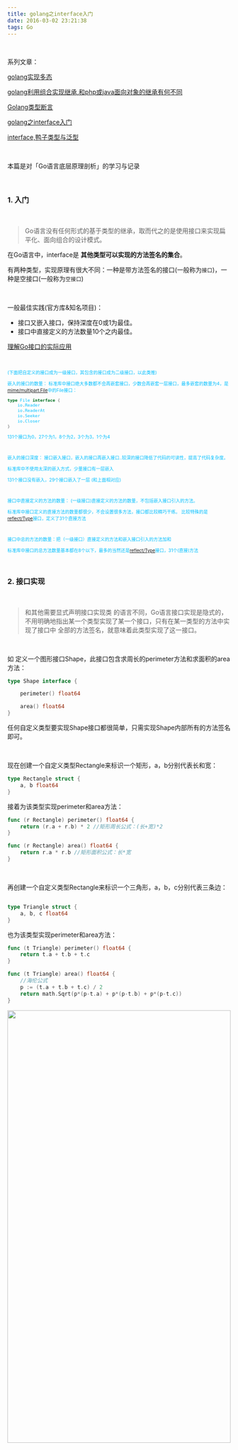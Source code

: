 ```yaml
---
title: golang之interface入门
date: 2016-03-02 23:21:38
tags: Go
---
```


<br>




系列文章：


[golang实现多态](https://dashen.tech/2014/03/01/golang%E5%AE%9E%E7%8E%B0%E5%A4%9A%E6%80%81/)

[golang利用组合实现继承,和php或java面向对象的继承有何不同](https://dashen.tech/2014/03/01/golang%E5%88%A9%E7%94%A8%E7%BB%84%E5%90%88%E5%AE%9E%E7%8E%B0%E7%BB%A7%E6%89%BF-%E5%92%8Cphp%E6%88%96java%E9%9D%A2%E5%90%91%E5%AF%B9%E8%B1%A1%E7%9A%84%E7%BB%A7%E6%89%BF%E6%9C%89%E4%BD%95%E4%B8%8D%E5%90%8C/)


[Golang类型断言](https://dashen.tech/2017/07/26/Golang%E7%B1%BB%E5%9E%8B%E6%96%AD%E8%A8%80/)


[golang之interface入门](https://dashen.tech/2010/03/02/golang%E4%B9%8Binterface%E5%85%A5%E9%97%A8/)


[interface,鸭子类型与泛型](https://dashen.tech/2020/09/05/interface-%E9%B8%AD%E5%AD%90%E7%B1%BB%E5%9E%8B%E4%B8%8E%E6%B3%9B%E5%9E%8B/)



<br>


本篇是对「Go语言底层原理剖析」的学习与记录

<br>

### 1. 入门

<br>

> Go语言没有任何形式的基于类型的继承，取而代之的是使用接口来实现扁平化、面向组合的设计模式。


在Go语言中，interface是 **其他类型可以实现的方法签名的集合**。

有两种类型，实现原理有很大不同：一种是带方法签名的接口(一般称为`接口`)，一种是空接口(一般称为`空接口`)



<br>


一般最佳实践(官方库&知名项目)：

- 接口又嵌入接口，保持深度在0或1为最佳。
- 接口中直接定义的方法数量10个之内最佳。

[理解Go接口的实际应用](https://colobu.com/2020/03/15/understanding-Real-World-interface-design-in-go/)


<br>


<font size=1 color="#00BFFF">

(下面把自定义的接口成为一级接口，其包含的接口成为二级接口，以此类推)

嵌入的接口的数量： 标准库中接口绝大多数都不会再嵌套接口，少数会再嵌套一层接口，最多嵌套的数量为4，是[mime/multipart.File]()中的File接口：

```go
type File interface {
	io.Reader
	io.ReaderAt
	io.Seeker
	io.Closer
}
```


131个接口为0，27个为1，8个为2，3个为3，1个为4


<br>

嵌入的接口深度： 接口嵌入接口，嵌入的接口再嵌入接口..较深的接口降低了代码的可读性，提高了代码复杂度。

标准库中不使用太深的嵌入方式，少量接口有一层嵌入

131个接口没有嵌入，29个接口嵌入了一层 (和上面相对应)

<br>

接口中直接定义的方法的数量： (一级接口)直接定义的方法的数量，不包括嵌入接口引入的方法。

标准库中接口定义的直接方法的数量都很少，不会设置很多方法，接口都比较精巧干练。 比较特殊的是[reflect/Type]()接口，定义了31个直接方法


<br>

接口中总的方法的数量：把（一级接口）直接定义的方法和嵌入接口引入的方法加和



标准库中接口的总方法数量基本都在8个以下，最多的当然还是[reflect/Type]()接口，31个(直接)方法


</font>






<br>


### 2. 接口实现

<br>

> 和其他需要显式声明接口实现类 的语言不同，Go语言接口实现是隐式的，不用明确地指出某一个类型实现了某一个接口，只有在某一类型的方法中实现了接口中 全部的方法签名，就意味着此类型实现了这一接口。


<br>

如 定义一个图形接口Shape，此接口包含求周长的perimeter方法和求面积的area方法：

```go
type Shape interface {

    perimeter() float64

    area() float64
}
```

任何自定义类型要实现Shape接口都很简单，只需实现Shape内部所有的方法签名即可。


<br>


现在创建一个自定义类型Rectangle来标识一个矩形，a，b分别代表长和宽：


```go
type Rectangle struct {
    a, b float64
}
```

接着为该类型实现perimeter和area方法：

```go
func (r Rectangle) perimeter() float64 {
	return (r.a + r.b) * 2 //矩形周长公式：(长+宽)*2
}

func (r Rectangle) area() float64 {
	return r.a * r.b //矩形面积公式：长*宽
}

```

<br>

再创建一个自定义类型Rectangle来标识一个三角形，a，b，c分别代表三条边：


```go

type Triangle struct {
	a, b, c float64
}

```



也为该类型实现perimeter和area方法：

```go
func (t Triangle) perimeter() float64 {
	return t.a + t.b + t.c
}

func (t Triangle) area() float64 {
	//海伦公式
	p := (t.a + t.b + t.c) / 2
	return math.Sqrt(p*(p-t.a) + p*(p-t.b) + p*(p-t.c))
}
```


<img src="golang之interface入门/1.png" width = 100% height = 50% />

<br>


实例化一个矩形和三角形，计算其周长和面积：

```go
package main

import (
	"fmt"
	"math"
)

func main() {
	cacl()
}

// Shape 图形
type Shape interface {
	perimeter() float64
	area() float64
}

type Rectangle struct {
	a, b float64
}

func (r Rectangle) perimeter() float64 {
	return (r.a + r.b) * 2 //矩形周长公式：(长+宽)*2
}

func (r Rectangle) area() float64 {
	return r.a * r.b //矩形面积公式：长*宽
}

func cacl() {

	var juxing = Rectangle{
		3, 4,
	}

	var sanjiaoxing = Triangle{
		3, 4, 5,
	}

	fmt.Printf("矩形周长为%f,面积为%f\n", juxing.perimeter(), juxing.area())
	fmt.Printf("三角形周长为%f,面积为%f\n", sanjiaoxing.perimeter(), sanjiaoxing.area())

}

type Triangle struct {
	a, b, c float64
}

func (t Triangle) perimeter() float64 {
	return t.a + t.b + t.c
}

func (t Triangle) area() float64 {
	//海伦公式
	p := (t.a + t.b + t.c) / 2
	return math.Sqrt(p*(p-t.a) + p*(p-t.b) + p*(p-t.c))
}

```

执行：

```go
矩形周长为14.000000,面积为12.000000
三角形周长为12.000000,面积为6.000000
```


<br>


### 3. 接口动态类型

<br>

一个接口类型的变量，能够接收任何实现了此接口的 (开发人员)自定义的类型。



**一般把存储在接口中的类型(如Rectangle，Triangle，即隐式实现Shape中所有方法的结构体) 称为接口的动态类型，而将接口本身的类型称为接口的静态类型(如Shape)**


```go
    var s Shape
	s = Rectangle{3, 4}
	s = Triangle{3, 4, 5}
```


<br>

---

<br>


### 4. 接口的动态调用

<br>


当接口变量(如Shape)中存储了具体的动态类型时，可以调用接口中所有的方法:


```go
    var s Shape
	s = Rectangle{3, 4}
	s.perimeter()
	s.area()
```

<br>



接口动态调用的过程实质上是 调用当前接口动态类型中具体方法的过程。如下，接口动态调用表现出不同动态类型的行为:

```go
    var s Shape
	s = Rectangle{3, 4}
	fmt.Printf("矩形周长为%v,面积为%v\n", s.perimeter(), s.area())
	s = Triangle{3, 4, 5}
	fmt.Printf("三角形周长为%f,面积为%f\n", s.perimeter(), s.area())
```

<br>


输出为：

```go
矩形周长为14,面积为12
三角形周长为12.000000,面积为6.000000
```

<br>



在对接口变量进行动态调用时，调用的方法只能是接口中具有的方法。如Rectangle类型还有另外的方法getHeight，接口变量在调用时，编译不会通过:


```go
	var s Shape
	s = Rectangle{3, 4}
	area := s.area()
	hight := s.getHeight()

	fmt.Println(area,hight)
```

```go
s.getHeight undefined (type Shape has no field or method getHeight)
```


<br>

---

<br>


### 5. 多接口

<br>


一个类型可以同时实现多个接口，如标准库中[src/os/types.go]()中的


```go
// File represents an open file descriptor.
type File struct {
	*file // os specific
}
```

其实现了[src/io/io.go]()中的Reader接口和Writer接口

<br>



---

<br>


### 6. 接口的组合

<br>

定义的接口可以是其他接口的组合，如[理解Go接口的实际应用](https://colobu.com/2020/03/15/understanding-Real-World-interface-design-in-go/)中提到的标准库[src/io/io.go]()中的`ReadWriter`,`ReadCloser`,`WriteCloser`等几个接口。

以`ReadWriter`为例,其组合了Reader接口和Writer接口。 当类型实现了ReadWriter时，意味着次类型既可读又可写。

```go
// ReadWriter is the interface that groups the basic Read and Write methods.
type ReadWriter interface {
	Reader
	Writer
}

...

// Implementations must not retain p.
type Reader interface {
	Read(p []byte) (n int, err error)
}

...

// Implementations must not retain p.
type Writer interface {
	Write(p []byte) (n int, err error)
}

```

<br>

<font color="orange">一个方法包含越多的方法，其抽象性就越低，表达的行为就越具体</font>



<br>

---

<br>


### 7. 接口类型断言

<br>


更多参考 [Golang类型断言](https://dashen.tech/2017/07/26/Golang%E7%B1%BB%E5%9E%8B%E6%96%AD%E8%A8%80/)



<br>


---

<br>


### 8. 空接口

<br>



如果接口中没有任何方法签名，则这是Go中另一类特殊接口,即*空接口*


空接口可以存储结构体,字符串,整型等任何数据类型,是很多函数的入参,如fmt.Println：

```go
// Println formats using the default formats for its operands and writes to standard output.
// Spaces are always added between operands and a newline is appended.
// It returns the number of bytes written and any write error encountered.
func Println(a ...interface{}) (n int, err error) {
	return Fprintln(os.Stdout, a...)
}
```

使用 `i.(type)`获取空接口中的动态类型

i代表接口变量，type是固定关键字，和带方法接口的类型断言不是一回事。

这个语法仅在switch语句中有效，如Println源码中：

```go
	// Some types can be done without reflection.
	switch f := arg.(type) {
	case bool:
		p.fmtBool(f, verb)
	case float32:
		p.fmtFloat(float64(f), 32, verb)
	case float64:
		p.fmtFloat(f, 64, verb)
	case complex64:
		p.fmtComplex(complex128(f), 64, verb)
	case complex128:
		p.fmtComplex(f, 128, verb)
	case int:
		p.fmtInteger(uint64(f), signed, verb)
	case int8:
		p.fmtInteger(uint64(f), signed, verb)
	case int16:
		p.fmtInteger(uint64(f), signed, verb)
	case int32:
		p.fmtInteger(uint64(f), signed, verb)
	case int64:
		p.fmtInteger(uint64(f), signed, verb)
	case uint:
		p.fmtInteger(uint64(f), unsigned, verb)
	case uint8:
		p.fmtInteger(uint64(f), unsigned, verb)
	case uint16:
		p.fmtInteger(uint64(f), unsigned, verb)
	case uint32:
		p.fmtInteger(uint64(f), unsigned, verb)
	case uint64:
		p.fmtInteger(f, unsigned, verb)
	case uintptr:
		p.fmtInteger(uint64(f), unsigned, verb)
	case string:
		p.fmtString(f, verb)
	case []byte:
		p.fmtBytes(f, verb, "[]byte")
	case reflect.Value:
		// Handle extractable values with special methods
		// since printValue does not handle them at depth 0.
		if f.IsValid() && f.CanInterface() {
			p.arg = f.Interface()
			if p.handleMethods(verb) {
				return
			}
		}
		p.printValue(f, verb, 0)
	default:
		// If the type is not simple, it might have methods.
		if !p.handleMethods(verb) {
			// Need to use reflection, since the type had no
			// interface methods that could be used for formatting.
			p.printValue(reflect.ValueOf(f), verb, 0)
		}
	}
```
即 使用switch语句嵌套i.(type)语法，获取空接口中的动态类型，并根据动态类型不同进行不同的格式化输出。


<br>


---

<br>


### 9. 接口的比较性

<br>


两个接口之间可以通过 `==` 或 `!=`来比较，规则为：

- 动态值为nil的接口变量相等

- 如果只有一个接口为nil，则比较结果为false

- 两个接口不为nil，且接口变量具有相同的动态类型和动态类型值，则两接口相同

- 如果接口存储的动态类型值是不可比较的，则运行时会报错
